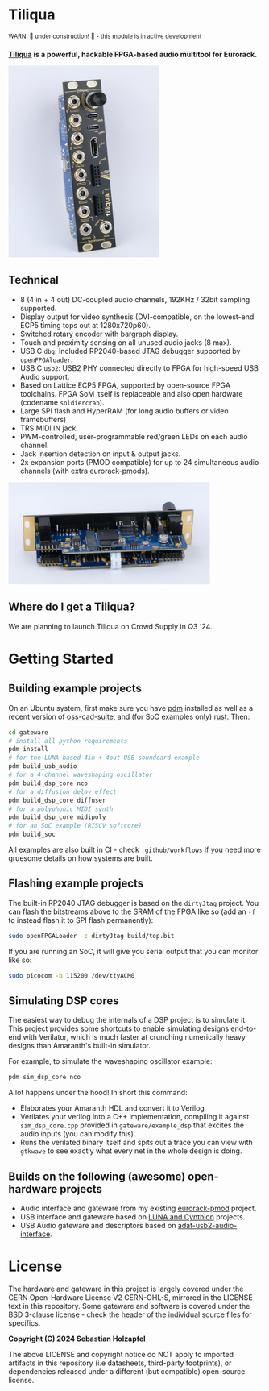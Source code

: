 # Tiliqua

<sup>WARN: 🚧 under construction! 🚧 - this module is in active development</sup>

**[Tiliqua](https://en.wikipedia.org/wiki/Blue-tongued_skink) is a powerful, hackable FPGA-based audio multitool for Eurorack.**

<img src="doc/img/tiliqua-front-left.jpg" width="300">

## Technical
- 8 (4 in + 4 out) DC-coupled audio channels, 192KHz / 32bit sampling supported.
- Display output for video synthesis (DVI-compatible, on the lowest-end ECP5 timing tops out at 1280x720p60).
- Switched rotary encoder with bargraph display.
- Touch and proximity sensing on all unused audio jacks (8 max).
- USB C `dbg`: Included RP2040-based JTAG debugger supported by `openFPGAloader`.
- USB C `usb2`: USB2 PHY connected directly to FPGA for high-speed USB Audio support.
- Based on Lattice ECP5 FPGA, supported by open-source FPGA toolchains. FPGA SoM itself is replaceable and also open hardware (codename `soldiercrab`).
- Large SPI flash and HyperRAM (for long audio buffers or video framebuffers)
- TRS MIDI IN jack.
- PWM-controlled, user-programmable red/green LEDs on each audio channel.
- Jack insertion detection on input & output jacks.
- 2x expansion ports (PMOD compatible) for up to 24 simultaneous audio channels (with extra eurorack-pmods).

<img src="doc/img/tiliqua-rear-left.jpg" width="400">

## Where do I get a Tiliqua?

We are planning to launch Tiliqua on Crowd Supply in Q3 '24.

# Getting Started

## Building example projects

On an Ubuntu system, first make sure you have [pdm](https://github.com/pdm-project/pdm) installed as well as a recent version of [oss-cad-suite](https://github.com/YosysHQ/oss-cad-suite-build), and (for SoC examples only) [rust](https://rustup.rs/). Then:

```bash
cd gateware
# install all python requirements
pdm install
# for the LUNA-based 4in + 4out USB soundcard example
pdm build_usb_audio
# for a 4-channel waveshaping oscillator
pdm build_dsp_core nco
# for a diffusion delay effect
pdm build_dsp_core diffuser
# for a polyphonic MIDI synth
pdm build_dsp_core midipoly
# for an SoC example (RISCV softcore)
pdm build_soc
```

All examples are also built in CI - check `.github/workflows` if you need more gruesome details on how systems are built.

## Flashing example projects

The built-in RP2040 JTAG debugger is based on the `dirtyJtag` project. You can flash the bitstreams above to the SRAM of the FPGA like so (add an `-f` to instead flash it to SPI flash permanently):

```bash
sudo openFPGALoader -c dirtyJtag build/top.bit
```

If you are running an SoC, it will give you serial output that you can monitor like so:

```bash
sudo picocom -b 115200 /dev/ttyACM0
```

## Simulating DSP cores

The easiest way to debug the internals of a DSP project is to simulate it. This project provides some shortcuts to enable simulating designs end-to-end with Verilator, which is much faster at crunching numerically heavy designs than Amaranth's built-in simulator.

For example, to simulate the waveshaping oscillator example:

```bash
pdm sim_dsp_core nco
```

A lot happens under the hood! In short this command:
- Elaborates your Amaranth HDL and convert it to Verilog
- Verilates your verilog into a C++ implementation, compiling it against `sim_dsp_core.cpp` provided in `gateware/example_dsp` that excites the audio inputs (you can modify this).
- Runs the verilated binary itself and spits out a trace you can view with `gtkwave` to see exactly what every net in the whole design is doing.

## Builds on the following (awesome) open-hardware projects
- Audio interface and gateware from my existing [eurorack-pmod](https://github.com/apfelaudio/eurorack-pmod) project.
- USB interface and gateware based on [LUNA and Cynthion](https://github.com/greatscottgadgets/luna/) projects.
- USB Audio gateware and descriptors based on [adat-usb2-audio-interface](https://github.com/hansfbaier/adat-usb2-audio-interface).

# License

The hardware and gateware in this project is largely covered under the CERN Open-Hardware License V2 CERN-OHL-S, mirrored in the LICENSE text in this repository. Some gateware and software is covered under the BSD 3-clause license - check the header of the individual source files for specifics.

**Copyright (C) 2024 Sebastian Holzapfel**

The above LICENSE and copyright notice do NOT apply to imported artifacts in this repository (i.e datasheets, third-party footprints), or dependencies released under a different (but compatible) open-source license.
